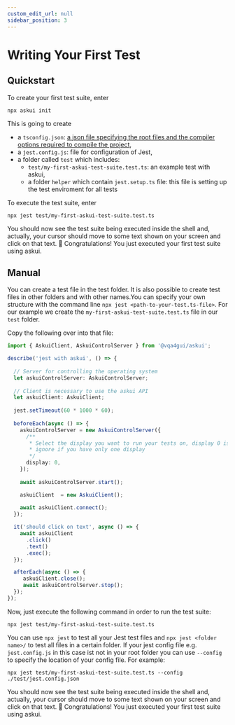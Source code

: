 ```yaml
---
custom_edit_url: null
sidebar_position: 3
---
```


# Writing Your First Test

## Quickstart

To create your first test suite, enter

```shell
npx askui init
```

This is going to create

- a `tsconfig.json`: [a json file specifying the root files and the compiler options required to compile the project](https://www.typescriptlang.org/docs/handbook/tsconfig-json.html),
- a `jest.config.js`: file for configuration of Jest,
- a folder called `test` which includes:
  - `test/my-first-askui-test-suite.test.ts`: an example test with askui,
  - a folder `helper` which contain `jest.setup.ts` file: this file is setting up the test enviroment for all tests
  

To execute the test suite, enter

```shell
npx jest test/my-first-askui-test-suite.test.ts
```

You should now see the test suite being executed inside the shell and, actually, your cursor should move to some text shown on your screen and click on that text. :tada: Congratulations! You just executed your first test suite using askui.

## Manual
You can create a test file in the test folder. It is also possible to create test files in other folders and with other names.You can specify your own structure with the command line `npx jest <path-to-your-test.ts-file>`. For our example we create the `my-first-askui-test-suite.test.ts` file
in our `test` folder.

Copy the following over into that file:

```typescript
import { AskuiClient, AskuiControlServer } from '@vqa4gui/askui';

describe('jest with askui', () => {
  
  // Server for controlling the operating system
  let askuiControlServer: AskuiControlServer;
  
  // Client is necessary to use the askui API
  let askuiClient: AskuiClient;
  
  jest.setTimeout(60 * 1000 * 60);
  
  beforeEach(async () => {
    askuiControlServer = new AskuiControlServer({
      /**
       * Select the display you want to run your tests on, display 0 is your main display;
       * ignore if you have only one display
       */
      display: 0,
    });
    
    await askuiControlServer.start();

    askuiClient  = new AskuiClient();
    
    await askuiClient.connect();
  });

  it('should click on text', async () => {
    await askuiClient 
      .click()
      .text()
      .exec();
  });

  afterEach(async () => {
     askuiClient.close();
     await askuiControlServer.stop();
  });
});
```

Now, just execute the following command in order to run the test suite:

```shell
npx jest test/my-first-askui-test-suite.test.ts
```

You can use `npx jest` to test all your Jest test files and `npx jest <folder name>/` to test all files in a certain folder.
If your jest config file e.g. `jest.config.js` in this case ist not in your root folder you can use `--config` to specify the location of your config file.
For example:

```shell
npx jest test/my-first-askui-test-suite.test.ts --config ./test/jest.config.json
```

You should now see the test suite being executed inside the shell and, actually, your cursor should move to some text shown on your screen and click on that text. :tada: Congratulations! You just executed your first test suite using askui.
